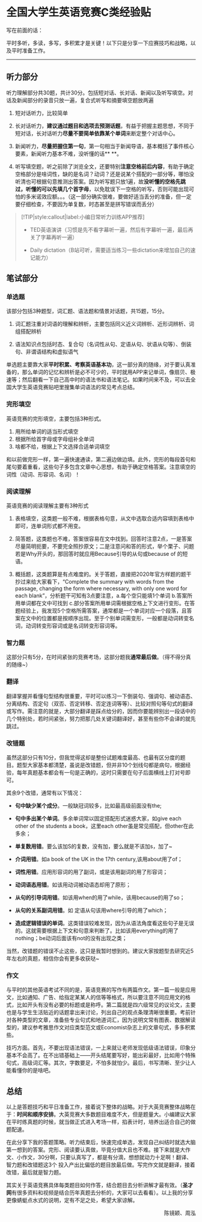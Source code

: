 # 全国大学生英语竞赛C类经验贴

写在前面的话：

平时多听，多读，多写，多积累才是关键！以下只是分享一下应赛技巧和战略，以及平时准备工作。 

----

## 听力部分

听力理解部分共30题，共计30分。包括短对话、长对话、新闻以及听写填空。对话及新闻部分的录音只放一遍，复合式听写和摘要填空题放两遍

1. 短对话听力，比较简单

2. 长对话听力，**建议通过题目和选项去预测话题**，有益于把握主题思想，不同于短对话，长对话听力**尽量不要简单依靠某个单词**来断定整个对话中心。

3. 新闻听力，**尽量把握住第一句**，第一句相当于新闻导语，基本概括了事件核心要素，新闻听力基本不难，没听懂的话** **。

4. 听写填空题，听之前除了浏览全文，还要特别**注意空格前后内容**，有助于确定空格部分是啥词性，缺的是名词？动词？还是说某个搭配的一部分等，哪怕没听清也可根据句意推测出答案。因为听写题只放1遍，故**没听懂的空格先跳过，听懂的可以先填几个首字母**，以免耽误下一空格的听写，否则可能出现可怕的多米诺效应额。。。（这一部分确实很难，要做好适当丢分的准备，但一定要仔细检查，不要因为单复数，时态甚至是拼写错误而丢分）


> [!TIP|style:callout|label:小编日常听力训练APP推荐]
> + TED英语演讲（习惯是先不看字幕听一遍，然后有字幕听一遍，最后再关了字幕再听一遍）
>
>+ Daily dictation（B站可听，需要适当练习一些dictation来增加自己的速记能力）

## 笔试部分
### 单选题

该部分包括3种题型，词汇题、语法题和情景对话题，共15题，15分。

1. 词汇题注重对词语的理解和辨析，主要包括同义近义词辨析、近形词辨析、词组搭配辨析

2. 语法知识点包括时态、复合句（名词性从句、定语从句、状语从句等）、倒装句、非谓语结构和虚拟语气

单选题主要靠大家**平时积累、考察英语基本功**，这一部分真的随缘，对于要认真准备的，那么单词的记忆和辨析是必不可少的，平时就用APP来记单词，像扇贝、极速等；然后翻看一下自己高中时的语法书和语法笔记。如果时间来不及，可以去全国大学生英语竞赛贴吧里搜集单词语法的常见考点总结。

### 完形填空

英语竞赛的完形填空，主要包括3种形式。

1. 用所给单词的适当形式填空
2. 根据所给首字母或字母组补全单词
3. 啥都不给，根据上下文选择合适单词填空

和以前做完形一样，第一遍快速通读，第二遍边做边填。此外，完形的每段首句和尾句要着重看，这些句子多包含文章中心思想，有助于确定空格答案。注意填空的词性（动词、形容词、名词）！

### 阅读理解

英语竞赛的阅读理解主要有3种形式

1. 表格填空，这类题一般不难，根据表格句意，从文中选取合适内容填到表格中即可，连单词形式都不用变。

2. 简答题，这类题也不难，答案很容易在文中找到。回答时注意2点，一是答案尽量简明扼要，不要完全照抄原文；二是注意问和答的形式，举个栗子、问题若是Why开头的，那回答时就应用Because引导的从句或because of 的短语。

3. 概括题，这类题算是有点难度的。关于答题，直接把2020年官方样题的题干抄过来给大家看下，“Complete the summary with words from the passage, changing the form where necessary, with only one word for each blank”，分析题干可知有3点要注意，a.每个空只能填1个单词 b.答案所用单词都在文中可找到 c.部分答案所用单词需根据空格上下文进行变形。在答题经验上，我发现5个空格所需答案，通常都是一个单词对应一个段落，且答案在文中的位置都是按顺序出现。至于个别单词需变形，一般都是动词转变名词，动词转变形容词或是名词转变形容词等。

### 智力题

这部分只有5分，在时间紧张的竞赛考场，这部分题我**通常最后做**。（得不得分真的随缘~） 

### 翻译

翻译掌握并看懂句型结构很重要，平时可以练习一下倒装句、强调句、被动语态、分离结构、否定句（双否、否定转移、否定连词等等）、比较对照句等句式的翻译或写作。需注意的就是，大部分翻译是踩点给分的，因而你要能辨别出一段话中的几个特别处，若时间紧张，努力把那几处关键词翻译好，甚至有些你不会译的就先跳过。

### 改错题

虽然这部分只有10分，但我觉得这却是整份试题难度最高、也最有区分度的题目。题型大家基本都清楚，虽说是改错题，但并非10个划线句都是病句，根据经验，每年真题基本都会有一句是正确的，这时只需要在句子后面横线上打对号即可。

其余9个改错，通常有以下情况：

+ **句中缺少某个成分**。一般缺冠词较多，比如最高级前面没有the;

+ **句中多出某个单词**。多余单词常以固定搭配形式迷惑大家，如give each other of the students a book，这里each other虽是常见搭配，但other在此多余；

+ **单复数用错**。要么该加S的复数，没有加，要么就是不该加s，加了~

+ **介词用错**。如a book of the UK in the 17th century,该用about用了of；

+ **词性用错**。应用形容词的用了副词，或是该用副词的用了形容词；

+ **动词语态用错**。如该用动词被动语态却用了原形；

+ **从句的引导词用错**。如该用when的用了while，该用because的用了so；

+ **从句的关系副词用错**。如 定语从句该用where引导的用了which；

+ **造成逻辑错误的单词**。这类错误较难发现，因为从语法角度看这些句子是无误的。这就需要根据上下文和句意来判断了。比如该用everything的用了nothing；be动词后面该有not的没有出现之类；

当然，改错题的错误不止这些，这只是我暂时想到的。建议大家按题型去研究近5年左右的真题，相信你会有更多收获哒~

### 作文

与平时的其他英语考试不同的是，英语竞赛的写作有两篇作文。第一篇一般是应用文，比如通知、广告、给指定某某人的信等等格式，所以要注意不同应用文的格式，比如开头有没有必要的标题或是称呼。第二篇就是四六级常见的议论文，主要也是与学生生活贴近的话题拿出来讨论，列出自己的观点条理清晰很重要。考前针对各种类型的文章，准备些专业句式和地道词汇，因为说明文常有图表、数据解读型的，建议参考雅思作文对应类型范文或Economist杂志上的文章句式，多多积累些。

技巧方面。首先，不要出现语法错误，一上来就让老师发现低级语法错误，印象分基本不会高了。在不出错基础上——开头结尾要写好，能出彩最好，比如用个特殊句式，高级词汇等。其次，字数要足，不怕多就怕少。最后，书写清晰、至少让人能看懂你的是啥吧。

## 总结

以上是答题技巧和平日准备工作，接着说下整体的战略。对于大英竞赛整体战略在于：**时间和顺序安排**。大英竞赛大多数题目难度不大，但是题量大。小编建议大家在平时练真题的时候，就当做正式进入考场一样，掐表计时，培养出适合自己的做题配速。

在此分享下我的答题策略。听力结束后，快速完成单选，发现自己纠结时就选大脑第一想到的答案。完形、阅读要认真做，毕竟分值大且也不难。接下来就是大作文、小作文，30分啊，只要认真写了，都是有分滴，想想就动力十足啊！翻译、智力题和改错题这3个 投入产出比偏低的题目放最后做。写完作文就是翻译，接着改错，最后就是智力题。

其实关于英语竞赛具体每类题目如何作答，结合题目去分析讲解才最有效。（**圣才网**有很多资料和视频是结合历年真题去分析的，大家可以去看看）。以上我的分享更像蜻蜓点水式的说明，定有不足之处，希望大家谅解。

<p align="right">陈镜颖、周泓</p>